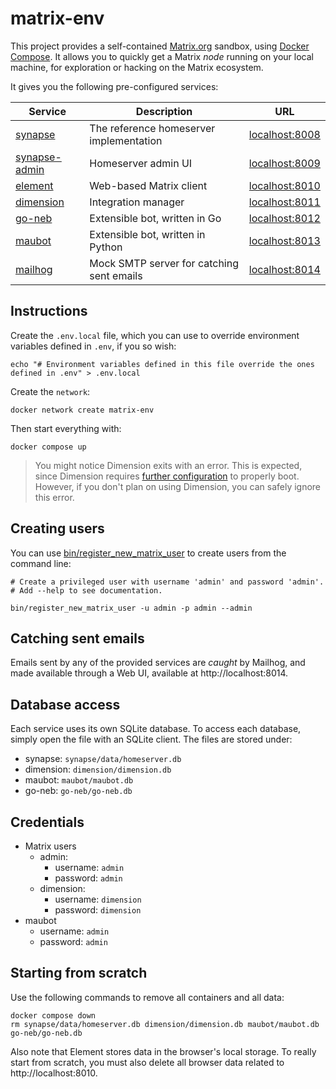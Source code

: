 # matrix-env
This project provides a self-contained [Matrix.org](https://matrix.org) sandbox, using [Docker Compose](https://docs.docker.com/compose). It allows you to quickly get a Matrix _node_ running on your local machine, for exploration or hacking on the Matrix ecosystem.

It gives you the following pre-configured services:

| Service  | Description | URL |
| ------------- | ------------- | ------------- |
| [synapse](https://github.com/matrix-org/synapse) | The reference homeserver implementation | [localhost:8008](http://localhost:8008) |
| [synapse-admin](https://github.com/Awesome-Technologies/synapse-admin) | Homeserver admin UI | [localhost:8009](http://localhost:8009) |
| [element](https://github.com/vector-im/element-web) | Web-based Matrix client | [localhost:8010](http://localhost:8010) |
| [dimension](https://dimension.t2bot.io/) | Integration manager | [localhost:8011](http://localhost:8011) |
| [go-neb](https://github.com/matrix-org/go-neb) | Extensible bot, written in Go | [localhost:8012](http://localhost:8012) |
| [maubot](https://github.com/maubot/maubot) | Extensible bot, written in Python | [localhost:8013](http://localhost:8013) |
| [mailhog](https://github.com/mailhog/MailHog) | Mock SMTP server for catching sent emails | [localhost:8014](http://localhost:8014) |

## Instructions
Create the `.env.local` file, which you can use to override environment variables defined in `.env`, if you so wish:

```shell
echo "# Environment variables defined in this file override the ones defined in .env" > .env.local
```

Create the `network`:

```shell
docker network create matrix-env
```

Then start everything with:

```shell
docker compose up
```

> You might notice Dimension exits with an error. This is expected, since Dimension requires [further configuration](dimension.md) to properly boot. However, if you don't plan on using Dimension, you can safely ignore this error.

## Creating users
You can use [bin/register_new_matrix_user](bin/register_new_matrix_user) to create users from the command line:

```shell
# Create a privileged user with username 'admin' and password 'admin'.
# Add --help to see documentation.

bin/register_new_matrix_user -u admin -p admin --admin
```

## Catching sent emails
Emails sent by any of the provided services are _caught_ by Mailhog, and made available through a Web UI, available at http://localhost:8014.

## Database access
Each service uses its own SQLite database. To access each database, simply open the file with an SQLite client. The files are stored under:

- synapse: `synapse/data/homeserver.db`
- dimension: `dimension/dimension.db`
- maubot: `maubot/maubot.db`
- go-neb: `go-neb/go-neb.db`

## Credentials

- Matrix users
    - admin:
        - username: `admin`
        - password: `admin`
    - dimension:
        - username: `dimension`
        - password: `dimension`
- maubot
    - username: `admin`
    - password: `admin`

## Starting from scratch
Use the following commands to remove all containers and all data:

```shell
docker compose down
rm synapse/data/homeserver.db dimension/dimension.db maubot/maubot.db go-neb/go-neb.db
```

Also note that Element stores data in the browser's local storage. To really start from scratch, you must also delete all browser data related to http://localhost:8010.
